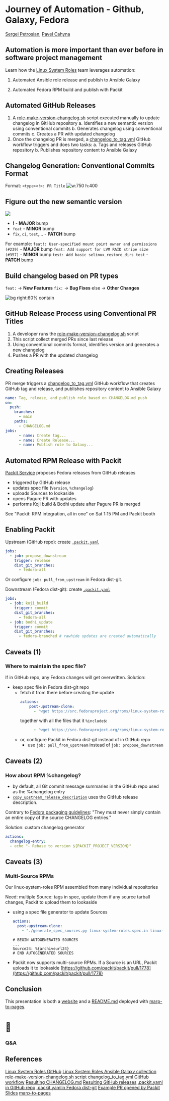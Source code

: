 <!--
theme: gaia
class:
 - invert
headingDivider: 2 
paginate: true
-->

<!--
_class:
 - lead
 - invert
-->
<style>
{
  font-size: 30px
}
</style>

# Journey of Automation - Github, Galaxy, Fedora

[Sergei Petrosian](mailto:spetrosi@redhat.com), [Pavel Cahyna](mailto:pcahyna@redhat.com)

## Automation is more important than ever before in software project management

<!-- Being able to automate the low level, labor intensive, repetitive parts of project management is critical. There are many tools in the Fedora and Github ecosystems that facilitate project management, such as GitHub workflows, Packit, and more. -->

Learn how the [Linux System Roles](https://github.com/linux-system-roles/) team leverages automation:
1. Automated Ansible role release and publish to Ansible Galaxy
<!-- 2. Automated Ansible collection build, publish and release to Galaxy -->
2. Automated Fedora RPM build and publish with Packit
<!--
Comments for the slide for the presenters
For slies syntax examples use https://github.com/ralexander-phi/marp-to-pages/blob/main/README.md and https://github.com/spetrosi/jak_psat_moderni_ucebnice/blob/dev/README.md
-->

## Automated GitHub Releases

1. A [role-make-version-changelog.sh](https://github.com/linux-system-roles/auto-maintenance/blob/main/role-make-version-changelog.sh) script executed manually to update changelog in GitHub repository
    a. Identifies a new semantic version using conventional commits
    b. Generates changelog using conventional commits
    c. Creates a PR with updated changelog
2. Once the changelog PR is merged, a [changelog_to_tag.yml](https://github.com/linux-system-roles/network/blob/main/.github/workflows/changelog_to_tag.yml) GitHub workflow triggers and does two tasks:
    a. Tags and releases GitHub repository
    b. Publishes repository content to Ansible Galaxy
<!-- 3. Cron-like daily GitHub workflow that collects and publishes content from multiple repositories if any repository has an update -->

## Changelog Generation: Conventional Commits Format

Format:
`<type><!>: PR Title`
![w:750 h:400](img/conv_prs.png)

## Figure out the new semantic version

![](img/semver.jpg)

- **!** - **MAJOR** bump
- `feat` - **MINOR** bump
- `fix`, `ci`, `test`,… - **PATCH** bump

For example:
`feat!: User-specified mount point owner and permissions (#239)` - **MAJOR** bump
`feat: Add support for LVM RAID stripe size (#357)` - **MINOR** bump
`test: Add basic selinux_restore_dirs test` - **PATCH** bump

## Build changelog based on PR types

`feat:` -> **New Features**
`fix:` -> **Bug Fixes**
else -> **Other Changes**

![bg right:60% contain](img/changelog.png)

## GitHub Release Process using Conventional PR Titles

1. A developer runs the [role-make-version-changelog.sh](https://github.com/linux-system-roles/auto-maintenance/blob/main/role-make-version-changelog.sh) script
2. This script collect merged PRs since last release
3. Using conventional commits format, identifies version and generates a new changelog
4. Pushes a PR with the updated changelog

## Creating Releases

PR merge triggers a [changelog_to_tag.yml](https://github.com/linux-system-roles/network/blob/main/.github/workflows/changelog_to_tag.yml) GitHub workflow that creates GitHub tag and release, and publishes repository content to Ansible Galaxy

```yaml
name: Tag, release, and publish role based on CHANGELOG.md push
on:
  push:
    branches:
      - main
    paths:
      - CHANGELOG.md
jobs:
      - name: Create tag...
      - name: Create Release...
      - name: Publish role to Galaxy...
```

## Automated RPM Release with Packit

[Packit Service](https://packit.dev/docs/guide/) proposes Fedora releases from GitHub releases

- triggered by GitHub release
- updates spec file (`Version`, `%changelog`)
- uploads Sources to lookaside
- opens Pagure PR with updates
- performs Koji build & Bodhi update after Pagure PR is merged

See "Packit: RPM integration, all in one" on Sat 1:15 PM and Packit booth

## Enabling Packit
<style scoped>
{
     font-size: 24px
}
</style>
Upstream (GitHub repo): create [`.packit.yaml`](https://github.com/linux-system-roles/auto-maintenance/blob/main/.packit.yaml)
```yaml
jobs:
  - job: propose_downstream
    trigger: release
    dist_git_branches:
      - fedora-all
```
Or configure `job: pull_from_upstream` in Fedora dist-git.

Downstream (Fedora dist-git):  create [`.packit.yaml`](https://src.fedoraproject.org/rpms/linux-system-roles/blob/rawhide/f/.packit.yaml)
```yaml
jobs:
  - job: koji_build
    trigger: commit
    dist_git_branches:
      - fedora-all
  - job: bodhi_update
    trigger: commit
    dist_git_branches:
      - fedora-branched # rawhide updates are created automatically
```
## Caveats (1)
<style scoped>
{
     font-size: 22px
}
</style>

### Where to maintain the spec file?
If in GitHub repo, any Fedora changes will get overwritten.
Solution:
- keep spec file in Fedora dist-git repo
  - fetch it from there before creating the update
    ```yaml
    actions:
        post-upstream-clone:
          - "wget https://src.fedoraproject.org/rpms/linux-system-roles/raw/rawhide/f/linux-system-roles.spec -O linux-system-roles.spec"
    ```
    together with all the files that it `%include`s:
    ```yaml
          - "wget https://src.fedoraproject.org/rpms/linux-system-roles/raw/rawhide/f/extrasources.inc -O extrasources.inc"
    ```
  - or, configure Packit in Fedora dist-git instead of in GitHub repo
    - use `job: pull_from_upstream` instead of `job: propose_downstream`
## Caveats (2)
<style scoped>
{
     font-size: 24px
}
</style>

### How about RPM %changelog?

- by default, all Git commit message summaries in the GitHub repo used as the %changelog entry
- [`copy_upstream_release_description`](https://packit.dev/docs/configuration/#copy_upstream_release_description)
  uses the GitHub release description.

Contrary to [Fedora packaging guidelines](https://docs.fedoraproject.org/en-US/packaging-guidelines/manual-changelog/):
"They must never simply contain an entire copy of the source CHANGELOG entries."

Solution: custom changelog generator
```yaml
actions:
  changelog-entry:
  - echo "- Rebase to version ${PACKIT_PROJECT_VERSION}"
```
## Caveats (3)
<style scoped>
{
     font-size: 24px
}
</style>

### Multi-Source RPMs
Our linux-system-roles RPM assembled from many individual repositories

Need: multiple Source: tags in spec, update them if any source tarball changes, Packit to upload them to lookaside

- using a spec file generator to update Sources
  ```yaml
  actions:
    post-upstream-clone:
      - "./generate_spec_sources.py linux-system-roles.spec.in linux-system-roles.spec"
  ```
  ```
  # BEGIN AUTOGENERATED SOURCES
  ...
  Source24: %{archiveurl24}
  # END AUTOGENERATED SOURCES
  ```
- Packit now supports multi-source RPMs. If a Source is an URL, Packit uploads it to lookaside
  [https://github.com/packit/packit/pull/1778](https://github.com/packit/packit/pull/1778)

## Conclusion

This presentation is both a [website](https://spetrosi.github.io/release_automation_devconf2023) and a [README.md](https://github.com/spetrosi/release_automation_devconf2023/blob/main/README.md) deployed with [marp-to-pages](https://github.com/ralexander-phi/marp-to-pages).

# 🎉
<!--
_class:
 - lead
 - invert
-->
### Q&A

## References

[Linux System Roles GitHub](https://github.com/linux-system-roles/)
[Linux System Roles Ansible Galaxy collection](https://galaxy.ansible.com/fedora/linux_system_roles)
[role-make-version-changelog.sh script](https://github.com/linux-system-roles/auto-maintenance/blob/main/role-make-version-changelog.sh)
[changelog_to_tag.yml GitHub workflow](https://github.com/linux-system-roles/network/blob/main/.github/workflows/changelog_to_tag.yml)
[Resulting CHANGELOG.md](https://github.com/linux-system-roles/network/blob/main/CHANGELOG.md)
[Resulting GitHub releases](https://github.com/linux-system-roles/network/releases)
[.packit.yaml in GitHub repo](https://github.com/linux-system-roles/auto-maintenance/blob/main/.packit.yaml)
[.packit.yamlin Fedora dist-git](https://src.fedoraproject.org/rpms/linux-system-roles/blob/rawhide/f/.packit.yaml)
[Example PR opened by Packit](https://src.fedoraproject.org/rpms/linux-system-roles/pull-request/222#)
[Slides](https://spetrosi.github.io/release_automation_devconf2023)
[marp-to-pages](https://github.com/ralexander-phi/marp-to-pages)
